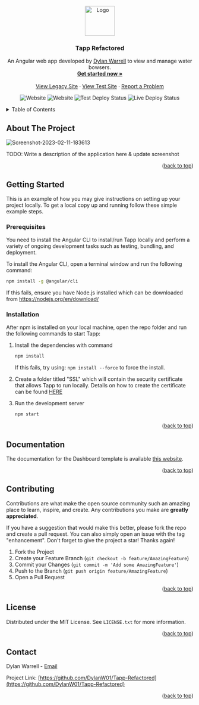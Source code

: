 <a name="readme-top"></a>

<!-- PROJECT LOGO -->
<div align="center">
  <a href="https://ibb.co/7ps2R5J">
    <img src="https://i.ibb.co/C9RhMZ5/tapp-logos-transparent.png" alt="Logo" height="80">
  </a>

  <h3 align="center">Tapp Refactored</h3>

  <p align="center">
    An Angular web app developed by <a href="https://github.com/DylanW01">Dylan Warrell</a> to view and manage water bowsers.
    <br />
    <a href="#getting-started"><strong>Get started now »</strong></a>
    <br />
    <br />
    <a href="http://tapp.dylanwarrell.com/">View Legacy Site</a>
    ·
    <a href="http://test.dylanwarrell.com/">View Test Site</a>
    ·
    <a href="https://github.com/DylanW01/Tapp-Refactored/issues">Report a Problem</a>
  </p>
  
![Website](https://img.shields.io/website?label=Test%20Environment&url=https%3A%2F%2Ftest.dylanwarrell.com)
![Website](https://img.shields.io/website?label=Live%20Environment&url=http%3A%2F%2Ftapp.dylanwarrell.com%2F)
![Test Deploy Status](https://github.com/DylanW01/Tapp-Refactored/actions/workflows/TestDeploy.yml/badge.svg)
![Live Deploy Status](https://github.com/DylanW01/Tapp-Refactored/actions/workflows/liveDeploy.yml/badge.svg)

</div> 



<!-- TABLE OF CONTENTS -->
<details>
  <summary>Table of Contents</summary>
  <ol>
    <li><a href="#about-the-project">About The Project</a></li>
    <li>
      <a href="#getting-started">Getting Started</a>
      <ul>
        <li><a href="#prerequisites">Prerequisites</a></li>
        <li><a href="#installation">Installation</a></li>
      </ul>
    </li>
    <li><a href="#documentation">Documentation</a></li>
    <li><a href="#contributing">Contributing</a></li>
    <li><a href="#license">License</a></li>
    <li><a href="#contact">Contact</a></li>
  </ol>
</details>



<!-- ABOUT THE PROJECT -->
## About The Project

<img src="https://i.ibb.co/TYnWpkL/Screenshot-2023-02-11-183613.png" alt="Screenshot-2023-02-11-183613" border="0">

TODO: Write a description of the application here & update screenshot

<p align="right">(<a href="#readme-top">back to top</a>)</p>

<!-- GETTING STARTED -->
## Getting Started

This is an example of how you may give instructions on setting up your project locally.
To get a local copy up and running follow these simple example steps.

### Prerequisites

You need to install the Angular CLI to install/run Tapp locally and perform a variety of ongoing development tasks such as testing, bundling, and deployment.

To install the Angular CLI, open a terminal window and run the following command:
  ```sh
  npm install -g @angular/cli
  ```
If this fails, ensure you have Node.js installed which can be downloaded from https://nodejs.org/en/download/

### Installation

After npm is installed on your local machine, open the repo folder and run the following commands to start Tapp:

1. Install the dependencies with command
   ```sh
   npm install
   ```
   If this fails, try using: `npm install --force` to force the install.
2. Create a folder titled "SSL" which will contain the security certificate that allows Tapp to run locally. Details on how to create the certificate can be found <a href="https://stackoverflow.com/a/48790088">HERE</a>

3. Run the development server
   ```sh
   npm start
   ```
<p align="right">(<a href="#readme-top">back to top</a>)</p>


## Documentation
The documentation for the Dashboard template is available [this website](https://demos.creative-tim.com/argon-dashboard-angular/#/documentation/tutorial).

<p align="right">(<a href="#readme-top">back to top</a>)</p>

<!-- CONTRIBUTING -->
## Contributing

Contributions are what make the open source community such an amazing place to learn, inspire, and create. Any contributions you make are **greatly appreciated**.

If you have a suggestion that would make this better, please fork the repo and create a pull request. You can also simply open an issue with the tag "enhancement".
Don't forget to give the project a star! Thanks again!

1. Fork the Project
2. Create your Feature Branch (`git checkout -b feature/AmazingFeature`)
3. Commit your Changes (`git commit -m 'Add some AmazingFeature'`)
4. Push to the Branch (`git push origin feature/AmazingFeature`)
5. Open a Pull Request

<p align="right">(<a href="#readme-top">back to top</a>)</p>



<!-- LICENSE -->
## License

Distributed under the MIT License. See `LICENSE.txt` for more information.

<p align="right">(<a href="#readme-top">back to top</a>)</p>


<!-- CONTACT -->
## Contact

Dylan Warrell - [Email](mailto:admin@tapp.dylanwarrell.com)

Project Link: [https://github.com/DylanW01/Tapp-Refactored](https://github.com/DylanW01/Tapp-Refactored)

<p align="right">(<a href="#readme-top">back to top</a>)</p>
